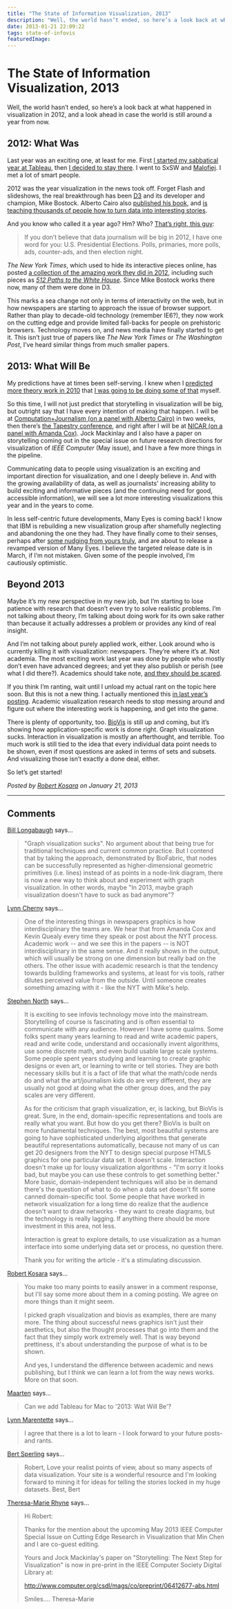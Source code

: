 ```yaml
---
title: "The State of Information Visualization, 2013"
description: "Well, the world hasn’t ended, so here’s a look back at what happened in visualization in 2012, and a look ahead in case the world is still around a year from now."
date: 2013-01-21 22:09:22
tags: state-of-infovis
featuredImage: 
---
```


# The State of Information Visualization, 2013

Well, the world hasn’t ended, so here’s a look back at what happened in visualization in 2012, and a look ahead in case the world is still around a year from now.

## 2012: What Was

Last year was an exciting one, at least for me. First <a href="http://eagereyes.org/blog/2012/hello-tableau-and-seattle">I started my sabbatical year at Tableau</a>, then <a href="http://eagereyes.org/blog/2012/goodbye-academia-hello-again-tableau">I decided to stay there</a>. I went to SxSW and <a href="http://eagereyes.org/journalism/malofiej-20">Malofiej</a>. I met a lot of smart people.

2012 was the year visualization in the news took off. Forget Flash and slideshows, the real breakthrough has been <a href="http://d3js.org/">D3</a> and its developer and champion, Mike Bostock. Alberto Cairo also <a href="http://eagereyes.org/criticism/review-alberto-cairo-functional-art">published his book</a>, and <a href="http://www.thefunctionalart.com/2012/11/second-intro-to-infographics-and-data.html">is teaching thousands of people how to turn data into interesting stories</a>.

And you know who called it a year ago? Hm? Who? <a href="http://eagereyes.org/blog/2012/state-information-visualization-2012">That’s right, this guy</a>:

>	If you don’t believe that data journalism will be big in 2012, I have one word for you: U.S. Presidential Elections. Polls, primaries, more polls, ads, counter-ads, and then election night.

<em>The New York Times</em>, which used to hide its interactive pieces online, has posted <a href="http://www.nytimes.com/interactive/2012/12/30/multimedia/2012-the-year-in-graphics.html?hp">a collection of the amazing work they did in 2012</a>, including such pieces as <em><a href="http://www.nytimes.com/interactive/2012/11/02/us/politics/paths-to-the-white-house.html">512 Paths to the White House</a></em>. Since Mike Bostock works there now, many of them were done in D3.

This marks a sea change not only in terms of interactivity on the web, but in how newspapers are starting to approach the issue of browser support. Rather than play to decade-old technology (remember IE6?), they now work on the cutting edge and provide limited fall-backs for people on prehistoric browsers. Technology moves on, and news media have finally started to get it. This isn’t just true of papers like <em>The New York Times</em> or <em>The Washington Post</em>, I’ve heard similar things from much smaller papers.

## 2013: What Will Be

My predictions have at times been self-serving. I knew when I <a href="http://eagereyes.org/blog/2010/state-of-infovis-2010">predicted more theory work in 2010</a> that <a href="http://eagereyes.org/blog/2010/the-year-of-infovis-theory">I was going to be doing some of that</a> myself.

So this time, I will not just predict that storytelling in visualization will be big, but outright say that I have every intention of making that happen. I will be at <a href="http://computation-and-journalism.com/symposium2013/">Computation+Journalism (on a panel with Alberto Cairo)</a> in two weeks, then there’s <a href="http://www.tapestryconference.com">the Tapestry conference</a>, and right after I will be at <a href="http://ire.org/conferences/nicar-2013/">NICAR (on a panel with Amanda Cox)</a>. Jock Mackinlay and I also have a paper on storytelling coming out in the special issue on future research directions for visualization of <em>IEEE Computer</em> (May issue), and I have a few more things in the pipeline.

Communicating data to people using visualization is an exciting and important direction for visualization, and one I deeply believe in. And with the growing availability of data, as well as journalists' increasing ability to build exciting and informative pieces (and the continuing need for good, accessible information), we will see a lot more interesting visualizations this year and in the years to come.

In less self-centric future developments, Many Eyes is coming back! I know that IBM is rebuilding a new visualization group after shamefully neglecting and abandoning the one they had. They have finally come to their senses, perhaps after <a href="http://eagereyes.org/criticism/quo-vadis-many-eyes">some nudging from yours truly</a>, and are about to release a revamped version of Many Eyes. I believe the targeted release date is in March, if I’m not mistaken. Given some of the people involved, I’m cautiously optimistic.

## Beyond 2013

Maybe it’s my new perspective in my new job, but I’m starting to lose patience with research that doesn’t even try to solve realistic problems. I’m not talking about theory, I’m talking about doing work for its own sake rather than because it actually addresses a problem or provides any kind of real insight.

And I’m not talking about purely applied work, either. Look around who is currently killing it with visualization: newspapers. They’re where it’s at. Not academia. The most exciting work last year was done by people who mostly don’t even have advanced degrees; and yet they also publish or perish (see what I did there?). Academics should take note, <a href="http://cscheid.net/blog/how_many_visweek_papers_could_the_nyt_write_in_three_weeks_">and they should be scared</a>.

If you think I’m ranting, wait until I unload my actual rant on the topic here soon. But this is not a new thing. I actually mentioned this <a href="http://eagereyes.org/blog/2012/state-information-visualization-2012">in last year’s posting</a>. Academic visualization research needs to stop messing around and figure out where the interesting work is happening, and get into the game.

There is plenty of opportunity, too. <a href="http://biovis.net/">BioVis</a> is still up and coming, but it’s showing how application-specific work is done right. Graph visualization sucks. Interaction in visualization is mostly an afterthought, and terrible. Too much work is still tied to the idea that every individual data point needs to be shown, even if most questions are asked in terms of sets and subsets. And visualizing those isn’t exactly a done deal, either.

So let’s get started!


_Posted by <a href="/about">Robert Kosara</a> on January 21, 2013_


<aside class="comments">

---
## Comments

<a href="http://www.BioFabric.org" rel="nofollow noopener" target="_blank">Bill Longabaugh</a> says…
>	"Graph visualization sucks".  No argument about that being true for traditional techniques and current common practice.  But I contend that by taking the approach, demonstrated by BioFabric, that nodes can be successfully represented as higher-dimensional geometric primitives (i.e. lines) instead of as points in a node-link diagram, there is now a new way to think about and experiment with graph visualization.  In other words, maybe "In 2013, maybe graph visualization doesn't have to suck as bad anymore"?

<a href="http://www.ghostweather.com" rel="nofollow noopener" target="_blank">Lynn Cherny</a> says…
>	One of the interesting things in newspapers graphics is how interdisciplinary the teams are.  We hear that from Amanda Cox and Kevin Quealy every time they speak or post about the NYT process.  Academic work -- and we see this in the papers -- is NOT interdisciplinary in the same sense.  And it really shows in the output, which will usually be strong on one dimension but really bad on the others.  The other issue with academic research is that the tendency towards building frameworks and systems, at least for vis tools, rather dilutes perceived value from the outside.  Until someone creates something amazing with it - like the NYT with Mike's help.

<a href="http://www.graphviz.org" rel="nofollow noopener" target="_blank">Stephen North</a> says…
>	It is exciting to see infovis technology move into the mainstream. Storytelling of course is fascinating and is often essential to communicate with any audience. However I have some qualms. Some folks spent many years learning to read and write academic papers, read and write code, understand and occasionally invent algorithms, use some discrete math, and even build usable large scale systems. Some people spent years studying and learning to create graphic designs or even art, or learning to write or tell stories. They are both necessary skills but it is a fact of life that what the math/code nerds do and what the art/journalism kids do are very different, they are usually not good at doing what the other group does, and the pay scales are very different. 
>	
>	As for the criticism that graph visualization, er, is lacking, but BioVis is great. Sure, in the end, domain-specific representations and tools are really what you want. But how do you get there?  BioVis is built on more fundamental techniques. The best, most beautiful systems are going to have sophisticated underlying algorithms that generate beautiful representations automatically, because not many of us can get 20 designers from the NYT to design special purpose HTML5 graphics for one particular data set. It doesn't scale. Interaction doesn't make up for lousy visualization algorithms - "I'm sorry it looks bad, but maybe you can use these controls to get something better." More basic, domain-independent techniques will also be in demand there's the question of what to do when a data set doesn't fit some canned domain-specific tool. Some people that have worked in network visualization for a long time do realize that the audience doesn't want to draw networks - they want to create diagrams, but the technology is really lagging. If anything there should be more investment in this area, not less. 
>	
>	Interaction is great to explore details, to use visualization as a human interface into some underlying data set or process, no question there.
>	
>	Thank you for writing the article - it's a stimulating discussion.

<a href="http://eagereyes.org/about" rel="nofollow noopener" target="_blank">Robert Kosara</a> says…
>	You make too many points to easily answer in a comment response, but I'll say some more about them in a coming posting. We agree on more things than it might seem. 
>	
>	I picked graph visualization and biovis as examples, there are many more. The thing about successful news graphics isn't just their aesthetics, but also the thought processes that go into them and the fact that they simply work extremely well. That is way beyond prettiness, it's about understanding the purpose of what is to be shown.
>	
>	And yes, I understand the difference between academic and news publishing, but I think we can learn a lot from the way news works. More on that soon.

<a href="http://maartenlambrechts.drupalgardens.com" rel="nofollow noopener" target="_blank">Maarten</a> says…
>	Can we add Tableau for Mac to '2013: Wat Will Be'?

<a href="http://interactivemultimediatechnology.blogspot.com" rel="nofollow noopener" target="_blank">Lynn Marentette</a> says…
>	I agree that there is a lot to learn - I look forward to your future posts-and rants.

<a href="http://www.bestplaces.net" rel="nofollow noopener" target="_blank">Bert Sperling</a> says…
>	Robert,
>	Love your realist points of view, about so many aspects of data visualization.
>	Your site is a wonderful resource and I'm looking forward to mining it for ideas for telling the stories locked in my huge datasets.
>	Best,
>	Bert

<a href="http://theresamarierhyne.com/Theresa-Marie_Rhynes_Viewpoint/Blog/Blog.html" rel="nofollow noopener" target="_blank">Theresa-Marie Rhyne</a> says…
>	Hi Robert: 
>	
>	Thanks for the mention about the upcoming May 2013 IEEE Computer Special Issue on Cutting Edge Research in Visualization that Min Chen and I are co-guest editing.  
>	
>	Yours and Jock Mackinlay's paper on "Storytelling: The Next Step for Visualization" is now in pre-print in the IEEE Computer Society Digital Library at:
>	
>	http://www.computer.org/csdl/mags/co/preprint/06412677-abs.html
>	
>	Smiles.... Theresa-Marie

</aside>

